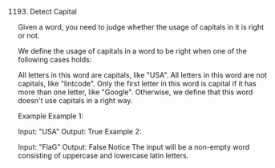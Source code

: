 1193. Detect Capital

Given a word, you need to judge whether the usage of capitals in it is right or not.

We define the usage of capitals in a word to be right when one of the following cases holds:

All letters in this word are capitals, like "USA".
All letters in this word are not capitals, like "lintcode".
Only the first letter in this word is capital if it has more than one letter, like "Google".
Otherwise, we define that this word doesn't use capitals in a right way.

Example
Example 1:

Input: "USA"
Output: True
Example 2:

Input: "FlaG"
Output: False
Notice
The input will be a non-empty word consisting of uppercase and lowercase latin letters.

